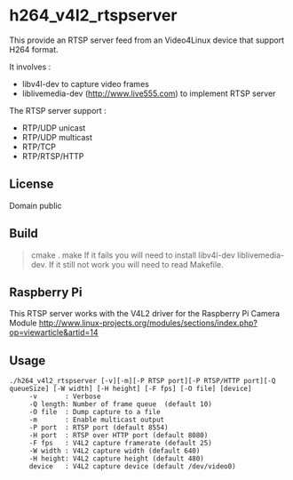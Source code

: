 h264_v4l2_rtspserver
====================

This provide an RTSP server feed from an Video4Linux device that support H264 format.

It involves :
- libv4l-dev to capture video frames
- liblivemedia-dev (http://www.live555.com) to implement RTSP server

The RTSP server support :
- RTP/UDP unicast
- RTP/UDP multicast
- RTP/TCP
- RTP/RTSP/HTTP

License
-------
Domain public 

Build
----- 
> cmake .
> make
If it fails you will need to install libv4l-dev liblivemedia-dev. 
If it still not work you will need to read Makefile.

Raspberry Pi
------------ 
This RTSP server works with the V4L2 driver for the Raspberry Pi Camera Module http://www.linux-projects.org/modules/sections/index.php?op=viewarticle&artid=14

Usage
-----
	./h264_v4l2_rtspserver [-v][-m][-P RTSP port][-P RTSP/HTTP port][-Q queueSize] [-W width] [-H height] [-F fps] [-O file] [device]
		 -v       : Verbose 
		 -Q length: Number of frame queue  (default 10)
		 -O file  : Dump capture to a file
		 -m       : Enable multicast output
		 -P port  : RTSP port (default 8554)
		 -H port  : RTSP over HTTP port (default 8080)
		 -F fps   : V4L2 capture framerate (default 25)
		 -W width : V4L2 capture width (default 640)
		 -H height: V4L2 capture height (default 480)
		 device   : V4L2 capture device (default /dev/video0)

